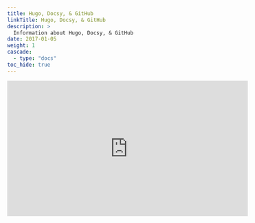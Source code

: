 ```yaml
---
title: Hugo, Docsy, & GitHub
linkTitle: Hugo, Docsy, & GitHub
description: >
  Information about Hugo, Docsy, & GitHub
date: 2017-01-05
weight: 1
cascade:
  - type: "docs"
toc_hide: true
---
```


<iframe width="560" height="315" src="https://www.youtube.com/embed/TmGpbRX0kD4?si=dWkqR2mWh8PlFo6x" frameborder="0" allow="accelerometer; autoplay; clipboard-write; encrypted-media; gyroscope; picture-in-picture" allowfullscreen></iframe>
